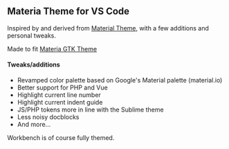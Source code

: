 ## Materia Theme for VS Code

Inspired by and derived from [Material Theme](https://github.com/equinusocio/material-theme), with a few additions and personal tweaks. 

Made to fit [Materia GTK Theme](https://github.com/nana-4/materia-theme)

#### Tweaks/additions
* Revamped color palette based on Google's Material palette (material.io)
* Better support for PHP and Vue
* Highlight current line number
* Highlight current indent guide
* JS/PHP tokens more in line with the Sublime theme
* Less noisy docblocks
* And more...

Workbench is of course fully themed.


